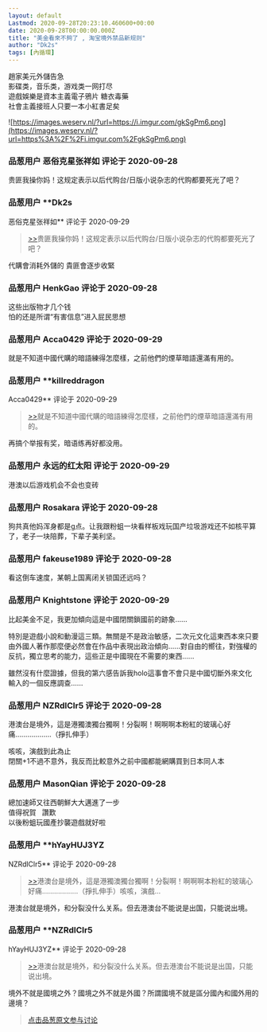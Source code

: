 ```yaml
---
layout: default
Lastmod: 2020-09-28T20:23:10.460600+00:00
date: 2020-09-28T00:00:00.000Z
title: "美金看來不夠了 , 淘宝境外禁品新规则"
author: "Dk2s"
tags: [內循環]
---
```


趙家美元外儲告急  
影碟类，音乐类，游戏类一网打尽  
遊戲娛樂是資本主義電子鴉片 糖衣毒藥  
社會主義接班人只要一本小紅書足矣  
  
![https://images.weserv.nl/?url=https://i.imgur.com/gkSgPm6.png](https://images.weserv.nl/?url=https%3A%2F%2Fi.imgur.com%2FgkSgPm6.png)

            
### 品葱用户 **恶俗克星张祥如** 评论于 2020-09-28
        
贵匪我操你妈！这规定表示以后代购台/日版小说杂志的代购都要死光了吧？
        


            
### 品葱用户 **Dk2s 
恶俗克星张祥如** 评论于 2020-09-29
        
> [\>>]( "/article/item_id-505631#")贵匪我操你妈！这规定表示以后代购台/日版小说杂志的代购都要死光了吧？

  
代購會消耗外儲的 貴匪會逐步收緊
        


            
### 品葱用户 **HenkGao** 评论于 2020-09-28
        
这些出版物才几个钱  
怕的还是所谓“有害信息”进入屁民思想
        


            
### 品葱用户 **Acca0429** 评论于 2020-09-29
        
就是不知道中國代購的暗語練得怎麼樣，之前他們的煙草暗語還滿有用的。
        


            
### 品葱用户 **killreddragon 
Acca0429** 评论于 2020-09-29
        
> [\>>]( "/article/item_id-505639#")就是不知道中國代購的暗語練得怎麼樣，之前他們的煙草暗語還滿有用的。

  
  
再搞个举报有奖，暗语练再好都没用。
        


            
### 品葱用户 **永远的红太阳** 评论于 2020-09-29
        
港澳以后游戏机会不会也变砖
        


            
### 品葱用户 **Rosakara** 评论于 2020-09-28
        
狗共真他妈浑身都是g点。让我跟粉蛆一块看样板戏玩国产垃圾游戏还不如核平算了，老子一块陪葬，下辈子美利坚。
        


            
### 品葱用户 **fakeuse1989** 评论于 2020-09-28
        
看这倒车速度，某朝上国离闭关锁国还远吗？
        


            
### 品葱用户 **Knightstone** 评论于 2020-09-29
        
比起美金不足，我更加傾向這是中國閉關鎖國前的跡象......  
  
特別是遊戲小說和動漫這三類。無關是不是政治敏感，二次元文化這東西本來只要由外國人著作那麼便必然會在作品中表現出政治傾向......對自由的嚮往，對強權的反抗，獨立思考的能力，這些正是中國現在不需要的東西......  
  
雖然沒有什麼證據，但我的第六感告訴我holo這事會不會只是中國切斷外來文化輸入的一個反應調查......
        


            
### 品葱用户 **NZRdlClr5** 评论于 2020-09-28
        
港澳台是境外，這是港獨澳獨台獨啊！分裂啊！啊啊啊本粉紅的玻璃心好痛………………（掙扎伸手）  
  
咳咳，演戲到此為止  
閉關+1不過不意外，我反而比較意外之前中國都能網購買到日本同人本
        


            
### 品葱用户 **MasonQian** 评论于 2020-09-28
        
總加速師又往西朝鮮大大邁進了一步  
值得祝賀   讚歎  
以後粉蛆玩國產抄襲遊戲就好啦
        


            
### 品葱用户 **hYayHUJ3YZ 
NZRdlClr5** 评论于 2020-09-28
        
> [\>>]( "/article/item_id-505728#")港澳台是境外，這是港獨澳獨台獨啊！分裂啊！啊啊啊本粉紅的玻璃心好痛………………（掙扎伸手）咳咳，演戲...

  
  
港澳台就是境外，和分裂没什么关系。但去港澳台不能说是出国，只能说出境。
        


            
### 品葱用户 **NZRdlClr5 
hYayHUJ3YZ** 评论于 2020-09-28
        
> [\>>]( "/article/item_id-505770#")港澳台就是境外，和分裂没什么关系。但去港澳台不能说是出国，只能说出境。

  
  
境外不就是國境之外？國境之外不就是外國？所謂國境不就是區分國內和國外用的邊境？
        






> [点击品葱原文参与讨论](https://pincong.rocks/article/24548)

